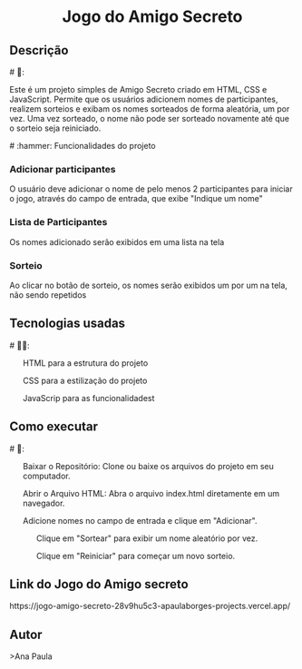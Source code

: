<h1 align="center"> Jogo do Amigo Secreto </h1>
<h2> Descrição </h2> # 📖:
<p> Este é um projeto simples de Amigo Secreto criado em HTML, CSS e JavaScript. Permite que os usuários adicionem nomes de participantes, realizem sorteios e exibam os nomes sorteados de forma aleatória, um por vez. Uma vez sorteado, o nome não pode ser sorteado novamente até que o sorteio seja reiniciado.
 </p>
 # :hammer: Funcionalidades do projeto
 <h3>Adicionar participantes</h3>
 <p>O usuário deve adicionar o nome de pelo menos 2 participantes para iniciar o jogo, através do campo de entrada, que exibe "Indique um nome"</p>
 <h3>Lista de Participantes</h3>
 <p>Os nomes adicionado serão exibidos em uma lista na tela</p>
 <h3>Sorteio</h3>
 <p>Ao clicar no botão de sorteio, os nomes serão exibidos um por um na tela, não sendo repetidos</p>
 <h2>Tecnologias usadas</h2>
  # 👩‍💻:
 <ul>HTML para a estrutura do projeto</ul>
 <ul>CSS para a estilização do projeto</ul>
 <ul>JavaScrip para as funcionalidadest</ul>
<h2>Como executar</h2>
# 📂: 
<ol>Baixar o Repositório: Clone ou baixe os arquivos do projeto em seu computador.</ol>
<ol>Abrir o Arquivo HTML: Abra o arquivo index.html diretamente em um navegador.</ol>
<ol>Adicione nomes no campo de entrada e clique em "Adicionar".
<ul>Clique em "Sortear" para exibir um nome aleatório por vez.</ul>
<ul>Clique em "Reiniciar" para começar um novo sorteio.</ul>
</ol>
<h2>Link do Jogo do Amigo secreto</h2>
https://jogo-amigo-secreto-28v9hu5c3-apaulaborges-projects.vercel.app/
<h2>Autor</h2>
<p>>Ana Paula</p>
